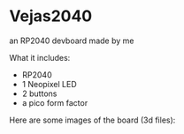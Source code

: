 # Vejas2040
an RP2040 devboard made by me

What it includes:
- RP2040
- 1 Neopixel LED
- 2 buttons
- a pico form factor

Here are some images of the board (3d files):


